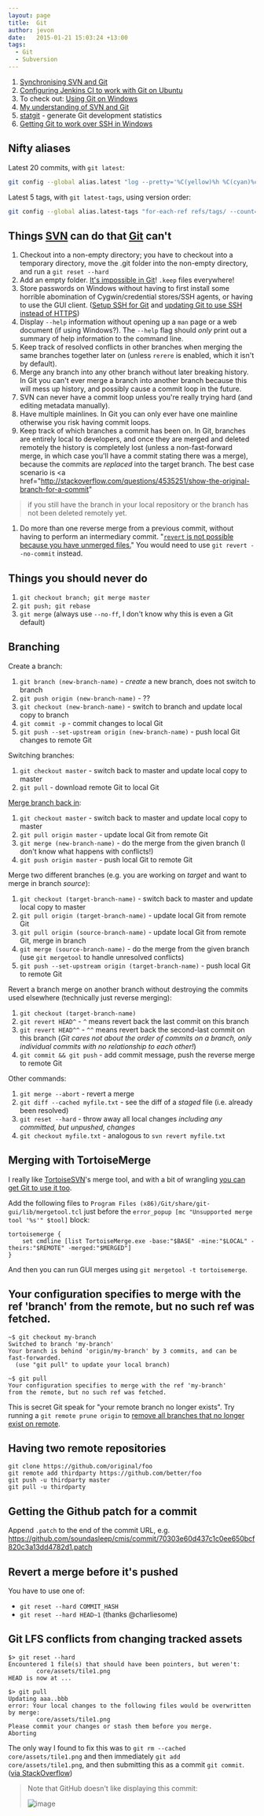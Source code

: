 ```yaml
---
layout: page
title:  Git
author: jevon
date:   2015-01-21 15:03:24 +13:00
tags:
  - Git
  - Subversion
---
```


1. [Synchronising SVN and Git](Synchronising_SVN_and_Git.md)
1. <a href="http://www.uvd.co.uk/blog/labs/configuring-jenkins-continuous-integration-server-to-work-with-git/">Configuring Jenkins CI to work with Git on Ubuntu</a>
1. To check out: <a href="https://github.com/nvie/gitflow/wiki/Windows">Using Git on Windows</a>
1. [My understanding of SVN and Git](My_understanding_of_SVN_and_Git.md)
1. <a href="https://github.com/soundasleep/statgit/" class="github">statgit</a> - generate Git development statistics
1. [Getting Git to work over SSH in Windows](Getting_Git_to_work_over_SSH_in_Windows.md)

## Nifty aliases

Latest 20 commits, with `git latest`:

```bash
git config --global alias.latest "log --pretty='%C(yellow)%h %C(cyan)%cd %C(green)%aN%C(auto)%d %Creset%s' --graph --date=relative --date-order -20"
```

Latest 5 tags, with `git latest-tags`,
using version order:

```bash
git config --global alias.latest-tags "for-each-ref refs/tags/ --count=5 --sort=-version:refname --format='%(refname:short) - %(contents:subject)'"
```

## Things [SVN](SVN.md) can do that [Git](Git.md) can't

1. Checkout into a non-empty directory; you have to checkout into a temporary directory, move the .git folder into the non-empty directory, and run a `git reset --hard`
1. Add an empty folder. <a href="http://stackoverflow.com/a/115992/39531">It's impossible in Git</a>! `.keep` files everywhere!
1. Store passwords on Windows without having to first install some horrible abomination of Cygwin/credential stores/SSH agents, or having to use the GUI client. (<a href="https://confluence.atlassian.com/display/BITBUCKET/Set+up+SSH+for+Git">Setup SSH for Git</a> and <a href="https://help.github.com/articles/why-is-git-always-asking-for-my-password">updating Git to use SSH instead of HTTPS</a>)
1. Display `--help` information without opening up a `man` page or a web document (if using Windows?). The `--help` flag should _only_ print out a summary of help information to the command line.
1. Keep track of resolved conflicts in other branches when merging the same branches together later on (unless `rerere` is enabled, which it isn't by default).
1. Merge any branch into any other branch without later breaking history. In Git you can't ever merge a branch into another branch because this will mess up history, and possibly cause a commit loop in the future.
1. SVN can never have a commit loop unless you're really trying hard (and editing metadata manually).
1. Have multiple mainlines. In Git you can only ever have one mainline otherwise you risk having commit loops.
1. Keep track of which branches a commit has been on. In Git, branches are entirely local to developers, and once they are merged and deleted remotely the history is completely lost (unless a non-fast-forward merge, in which case you'll have a commit stating there was a merge), because the commits are _replaced_ into the target branch. The best case scenario is <a href="http://stackoverflow.com/questions/4535251/show-the-original-branch-for-a-commit"
>if you still have the branch in your local repository</a> or the branch has not been deleted remotely yet.
1. Do more than one reverse merge from a previous commit, without having to perform an intermediary commit. "<a href="https://twitter.com/soundasleep/status/480876419518455808">`revert` is not possible because you have unmerged files.</a>" You would need to use `git revert --no-commit` instead.

## Things you should never do

1. `git checkout branch; git merge master`
1. `git push; git rebase`
1. `git merge` (always use `--no-ff`, I don't know why this is even a Git default)

## Branching

Create a branch:

1. `git branch (new-branch-name)` - *create* a new branch, does not switch to branch
1. `git push origin (new-branch-name)` - ??
1. `git checkout (new-branch-name)` - switch to branch and update local copy to branch
1. `git commit -p` - commit changes to local Git
1. `git push --set-upstream origin (new-branch-name)` - push local Git changes to remote Git

Switching branches:

1. `git checkout master` - switch back to master and update local copy to master
1. `git pull` - download remote Git to local Git

<a href="http://stackoverflow.com/questions/5601931/best-and-safest-way-to-merge-a-git-branch-into-master">Merge branch back in</a>:

1. `git checkout master` - switch back to master and update local copy to master
1. `git pull origin master` - update local Git from remote Git
1. `git merge (new-branch-name)` - do the merge from the given branch (I don't know what happens with conflicts!)
1. `git push origin master` - push local Git to remote Git

Merge two different branches (e.g. you are working on _target_ and want to merge in branch _source_):

1. `git checkout (target-branch-name)` - switch back to master and update local copy to master
1. `git pull origin (target-branch-name)` - update local Git from remote Git
1. `git pull origin (source-branch-name)` - update local Git from remote Git, merge in branch
1. `git merge (source-branch-name)` - do the merge from the given branch (use `git mergetool` to handle unresolved conflicts)
1. `git push --set-upstream origin (target-branch-name)` - push local Git to remote Git

Revert a branch merge on another branch without destroying the commits used elsewhere (technically just reverse merging):

1. `git checkout (target-branch-name)`
1. `git revert HEAD^` - `^` means revert back the last commit on this branch
1. `git revert HEAD^^` - `^^` means revert back the second-last commit on this branch (*Git cares not about the order of commits on a branch, only individual commits with no relationship to each other!*)
1. `git commit && git push` - add commit message, push the reverse merge to remote Git

Other commands:

1. `git merge --abort` - revert a merge
1. `git diff --cached myfile.txt` - see the diff of a _staged_ file (i.e. already been resolved)
1. `git reset --hard` - throw away all local changes *including any committed, but unpushed, changes*
1. `git checkout myfile.txt` - analogous to `svn revert myfile.txt`

## Merging with TortoiseMerge

I really like [TortoiseSVN](SVN.md)'s merge tool, and with a bit of wrangling <a href="http://stackoverflow.com/questions/5190188/why-cant-i-use-tortoisemerge-as-my-git-merge-tool-on-windows">you can get Git to use it too</a>.

Add the following files to `Program Files (x86)/Git/share/git-gui/lib/mergetool.tcl` just before the `error_popup [mc "Unsupported merge tool '%s'" $tool]` block:

```
tortoisemerge {
    set cmdline [list TortoiseMerge.exe -base:"$BASE" -mine:"$LOCAL" -theirs:"$REMOTE" -merged:"$MERGED"]
}
```

And then you can run GUI merges using `git mergetool -t tortoisemerge`.

## Your configuration specifies to merge with the ref 'branch' from the remote, but no such ref was fetched.

```
~$ git checkout my-branch
Switched to branch 'my-branch'
Your branch is behind 'origin/my-branch' by 3 commits, and can be fast-forwarded.
  (use "git pull" to update your local branch)

~$ git pull
Your configuration specifies to merge with the ref 'my-branch'
from the remote, but no such ref was fetched.
```

This is secret Git speak for "your remote branch no longer exists". Try running a `git remote prune origin` to <a href="http://stackoverflow.com/a/1072178/39531">remove all branches that no longer exist on remote</a>.

## Having two remote repositories

```
git clone https://github.com/original/foo
git remote add thirdparty https://github.com/better/foo
git push -u thirdparty master
git pull -u thirdparty
```

## Getting the Github patch for a commit

Append `.patch` to the end of the commit URL, e.g. https://github.com/soundasleep/cmis/commit/70303e60d437c1c0ee650bcf820c3a13dd4782d1.patch

## Revert a merge before it's pushed

You have to use one of:

* `git reset --hard COMMIT_HASH`
* `git reset --hard HEAD~1` (thanks @charliesome)

## Git LFS conflicts from changing tracked assets

```
$> git reset --hard
Encountered 1 file(s) that should have been pointers, but weren't:
        core/assets/tile1.png
HEAD is now at ...

$> git pull
Updating aaa..bbb
error: Your local changes to the following files would be overwritten by merge:
        core/assets/tile1.png
Please commit your changes or stash them before you merge.
Aborting
```

The only way I found to fix this was to `git rm --cached core/assets/tile1.png` 
and then immediately `git add core/assets/tile1.png`, and
then submitting this as a commit `git commit`. ([via StackOverflow](https://stackoverflow.com/q/46704572/39531))

> Note that GitHub doesn't like displaying this commit:
>
> ![image](https://github.com/soundasleep/jevon.org/assets/3889656/06d2cdcb-669b-4749-b497-d7709bd0e49c)

